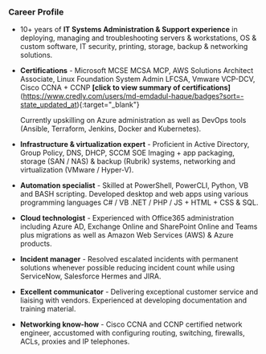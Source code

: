 
### Career Profile

- 10+ years of **IT Systems Administration & Support experience** in deploying, managing and troubleshooting servers & workstations, OS & custom software, IT security, printing, storage, backup & networking solutions. 

- **Certifications** - Microsoft MCSE MCSA MCP, AWS Solutions Architect Associate, Linux Foundation System Admin LFCSA, Vmware VCP-DCV, Cisco CCNA + CCNP **[click to view summary of certifications]**(https://www.credly.com/users/md-emdadul-haque/badges?sort=-state_updated_at){:target="_blank"}

    Currently upskilling on Azure administration as well as DevOps tools (Ansible, Terraform, Jenkins, Docker and Kubernetes).

- **Infrastructure & virtualization expert** - Proficient in Active Directory, Group Policy, DNS, DHCP, SCCM SOE Imaging + app packaging, storage (SAN / NAS) & backup (Rubrik) systems, networking and virtualization (VMware / Hyper-V). 

- **Automation specialist** - Skilled at PowerShell, PowerCLI, Python, VB and BASH scripting. Developed desktop and web apps using various programming languages C# / VB .NET / PHP / JS + HTML + CSS & SQL. 

- **Cloud technologist** - Experienced with Office365 administration including Azure AD, Exchange Online and SharePoint Online and Teams plus migrations as well as Amazon Web Services (AWS) & Azure products. 

- **Incident manager** - Resolved escalated incidents with permanent solutions whenever possible reducing incident count while using ServiceNow, Salesforce Hermes and JIRA.

- **Excellent communicator** - Delivering exceptional customer service and liaising with vendors. Experienced at developing documentation and training material. 

- **Networking know-how** - Cisco CCNA and CCNP certified network engineer, accustomed with configuring routing, switching, firewalls, ACLs, proxies and IP telephones.

